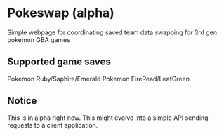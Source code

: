# Pokeswap (alpha)

Simple webpage for coordinating saved team data swapping for 3rd gen pokemon GBA games

## Supported game saves

Pokemon Ruby/Saphire/Emerald
Pokemon FireRead/LeafGreen

## Notice

This is in alpha right now.  This might evolve into a simple API sending requests to a client application.